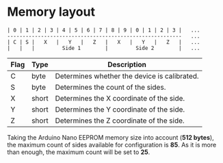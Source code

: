 # Memory layout


```
| 0 | 1 | 2 | 3 | 4 | 5 | 6 | 7 | 8 | 9 | 0 | 1 | 2 | 3 |   ...
---------------------------------------------------------   ...
| C | S |   X   |   Y   |   Z   |   X   |   Y   |   Z   |   ...
|   |   |         Side 1        |         Side 2        |   ...
```


| Flag | Type | Description |
| ---- | ---- | ---- |
| C | byte |Determines whether the device is calibrated.|
| S | byte |Determines the count of the sides.|
| X | short |Determines the X coordinate of the side.|
| Y | short |Determines the Y coordinate of the side.|
| Z | short |Determines the Z coordinate of the side.|

Taking the Arduino Nano EEPROM memory size into account (**512 bytes**), the maximum count of sides available for configuration is **85**. As it is more than enough, the maximum count will be set to **25**.

